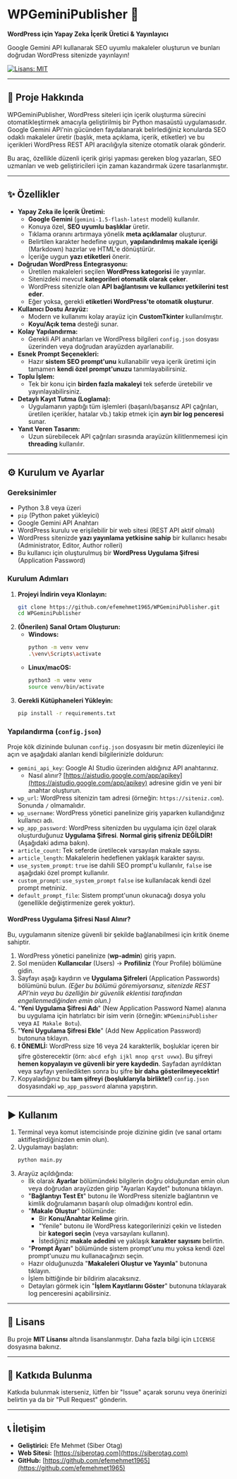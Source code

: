# WPGeminiPublisher 🚀

**WordPress için Yapay Zeka İçerik Üretici & Yayınlayıcı**

Google Gemini API kullanarak SEO uyumlu makaleler oluşturun ve bunları doğrudan WordPress sitenizde yayınlayın!

[![Lisans: MIT](https://img.shields.io/badge/Lisans-MIT-yellow.svg)](https://opensource.org/licenses/MIT)

---

## 📖 Proje Hakkında

WPGeminiPublisher, WordPress siteleri için içerik oluşturma sürecini otomatikleştirmek amacıyla geliştirilmiş bir Python masaüstü uygulamasıdır. Google Gemini API'nin gücünden faydalanarak belirlediğiniz konularda SEO odaklı makaleler üretir (başlık, meta açıklama, içerik, etiketler) ve bu içerikleri WordPress REST API aracılığıyla sitenize otomatik olarak gönderir.

Bu araç, özellikle düzenli içerik girişi yapması gereken blog yazarları, SEO uzmanları ve web geliştiricileri için zaman kazandırmak üzere tasarlanmıştır.

---

## ✨ Özellikler

*   **Yapay Zeka ile İçerik Üretimi:**
    *   **Google Gemini** (`gemini-1.5-flash-latest` modeli) kullanılır.
    *   Konuya özel, **SEO uyumlu başlıklar** üretir.
    *   Tıklama oranını artırmaya yönelik **meta açıklamalar** oluşturur.
    *   Belirtilen karakter hedefine uygun, **yapılandırılmış makale içeriği** (Markdown) hazırlar ve HTML'e dönüştürür.
    *   İçeriğe uygun **yazı etiketleri** önerir.
*   **Doğrudan WordPress Entegrasyonu:**
    *   Üretilen makaleleri seçilen **WordPress kategorisi** ile yayınlar.
    *   Sitenizdeki mevcut **kategorileri otomatik olarak çeker**.
    *   WordPress sitenizle olan **API bağlantısını ve kullanıcı yetkilerini test eder**.
    *   Eğer yoksa, gerekli **etiketleri WordPress'te otomatik oluşturur**.
*   **Kullanıcı Dostu Arayüz:**
    *   Modern ve kullanımı kolay arayüz için **CustomTkinter** kullanılmıştır.
    *   **Koyu/Açık tema** desteği sunar.
*   **Kolay Yapılandırma:**
    *   Gerekli API anahtarları ve WordPress bilgileri `config.json` dosyası üzerinden veya doğrudan arayüzden ayarlanabilir.
*   **Esnek Prompt Seçenekleri:**
    *   Hazır **sistem SEO prompt'unu** kullanabilir veya içerik üretimi için tamamen **kendi özel prompt'unuzu** tanımlayabilirsiniz.
*   **Toplu İşlem:**
    *   Tek bir konu için **birden fazla makaleyi** tek seferde üretebilir ve yayınlayabilirsiniz.
*   **Detaylı Kayıt Tutma (Loglama):**
    *   Uygulamanın yaptığı tüm işlemleri (başarılı/başarısız API çağrıları, üretilen içerikler, hatalar vb.) takip etmek için **ayrı bir log penceresi** sunar.
*   **Yanıt Veren Tasarım:**
    *   Uzun sürebilecek API çağrıları sırasında arayüzün kilitlenmemesi için **threading** kullanılır.


---

## ⚙️ Kurulum ve Ayarlar

### Gereksinimler

*   Python 3.8 veya üzeri
*   `pip` (Python paket yükleyici)
*   Google Gemini API Anahtarı
*   WordPress kurulu ve erişilebilir bir web sitesi (REST API aktif olmalı)
*   WordPress sitenizde **yazı yayınlama yetkisine sahip** bir kullanıcı hesabı (Administrator, Editor, Author rolleri)
*   Bu kullanıcı için oluşturulmuş bir **WordPress Uygulama Şifresi** (Application Password)

### Kurulum Adımları

1.  **Projeyi İndirin veya Klonlayın:**
    ```bash
    git clone https://github.com/efemehmet1965/WPGeminiPublisher.git
    cd WPGeminiPublisher
    ```
2.  **(Önerilen) Sanal Ortam Oluşturun:**
    *   **Windows:**
        ```bash
        python -m venv venv
        .\venv\Scripts\activate
        ```
    *   **Linux/macOS:**
        ```bash
        python3 -m venv venv
        source venv/bin/activate
        ```
3.  **Gerekli Kütüphaneleri Yükleyin:**
    ```bash
    pip install -r requirements.txt
    ```

### Yapılandırma (`config.json`)

Proje kök dizininde bulunan `config.json` dosyasını bir metin düzenleyici ile açın ve aşağıdaki alanları kendi bilgilerinizle doldurun:

*   `gemini_api_key`: Google AI Studio üzerinden aldığınız API anahtarınız.
    *   Nasıl alınır? [https://aistudio.google.com/app/apikey](https://aistudio.google.com/app/apikey) adresine gidin ve yeni bir anahtar oluşturun.
*   `wp_url`: WordPress sitenizin tam adresi (örneğin: `https://siteniz.com`). Sonunda `/` olmamalıdır.
*   `wp_username`: WordPress yönetici panelinize giriş yaparken kullandığınız kullanıcı adı.
*   `wp_app_password`: WordPress sitenizden bu uygulama için özel olarak oluşturduğunuz **Uygulama Şifresi**. **Normal giriş şifreniz DEĞİLDİR!** (Aşağıdaki adıma bakın).
*   `article_count`: Tek seferde üretilecek varsayılan makale sayısı.
*   `article_length`: Makalelerin hedeflenen yaklaşık karakter sayısı.
*   `use_system_prompt`: `true` ise dahili SEO prompt'u kullanılır, `false` ise aşağıdaki özel prompt kullanılır.
*   `custom_prompt`: `use_system_prompt` `false` ise kullanılacak kendi özel prompt metniniz.
*   `default_prompt_file`: Sistem prompt'unun okunacağı dosya yolu (genellikle değiştirmenize gerek yoktur).

#### WordPress Uygulama Şifresi Nasıl Alınır?

Bu, uygulamanın sitenize güvenli bir şekilde bağlanabilmesi için kritik öneme sahiptir.

1.  WordPress yönetici panelinize (**wp-admin**) giriş yapın.
2.  Sol menüden **Kullanıcılar** (Users) -> **Profiliniz** (Your Profile) bölümüne gidin.
3.  Sayfayı aşağı kaydırın ve **Uygulama Şifreleri** (Application Passwords) bölümünü bulun. *(Eğer bu bölümü göremiyorsanız, sitenizde REST API'nin veya bu özelliğin bir güvenlik eklentisi tarafından engellenmediğinden emin olun.)*
4.  "**Yeni Uygulama Şifresi Adı**" (New Application Password Name) alanına bu uygulama için hatırlatıcı bir isim verin (örneğin: `WPGeminiPublisher` veya `AI Makale Botu`).
5.  "**Yeni Uygulama Şifresi Ekle**" (Add New Application Password) butonuna tıklayın.
6.  **❗ ÖNEMLİ:** WordPress size 16 veya 24 karakterlik, boşluklar içeren bir şifre gösterecektir (örn: `abcd efgh ijkl mnop qrst uvwx`). Bu şifreyi **hemen kopyalayın ve güvenli bir yere kaydedin**. Sayfadan ayrıldıktan veya sayfayı yeniledikten sonra bu şifre **bir daha gösterilmeyecektir!**
7.  Kopyaladığınız bu **tam şifreyi (boşluklarıyla birlikte!)** `config.json` dosyasındaki `wp_app_password` alanına yapıştırın.

---

## ▶️ Kullanım

1.  Terminal veya komut istemcisinde proje dizinine gidin (ve sanal ortamı aktifleştirdiğinizden emin olun).
2.  Uygulamayı başlatın:
    ```bash
    python main.py
    ```
3.  Arayüz açıldığında:
    *   İlk olarak **Ayarlar** bölümündeki bilgilerin doğru olduğundan emin olun veya doğrudan arayüzden girip "Ayarları Kaydet" butonuna tıklayın.
    *   "**Bağlantıyı Test Et**" butonu ile WordPress sitenizle bağlantının ve kimlik doğrulamanın başarılı olup olmadığını kontrol edin.
    *   "**Makale Oluştur**" bölümünde:
        *   Bir **Konu/Anahtar Kelime** girin.
        *   "Yenile" butonu ile WordPress kategorilerinizi çekin ve listeden bir **kategori seçin** (veya varsayılanı kullanın).
        *   İstediğiniz **makale adedini** ve yaklaşık **karakter sayısını** belirtin.
    *   "**Prompt Ayarı**" bölümünde sistem prompt'unu mu yoksa kendi özel prompt'unuzu mu kullanacağınızı seçin.
    *   Hazır olduğunuzda "**Makaleleri Oluştur ve Yayınla**" butonuna tıklayın.
    *   İşlem bittiğinde bir bildirim alacaksınız.
    *   Detayları görmek için "**İşlem Kayıtlarını Göster**" butonuna tıklayarak log penceresini açabilirsiniz.

---

## 📄 Lisans

Bu proje **MIT Lisansı** altında lisanslanmıştır. Daha fazla bilgi için `LICENSE` dosyasına bakınız.

---

## 🤝 Katkıda Bulunma

Katkıda bulunmak isterseniz, lütfen bir "Issue" açarak sorunu veya önerinizi belirtin ya da bir "Pull Request" gönderin.

---

## 📞 İletişim

*   **Geliştirici:** Efe Mehmet (Siber Otag)
*   **Web Sitesi:** [https://siberotag.com](https://siberotag.com)
*   **GitHub:** [https://github.com/efemehmet1965](https://github.com/efemehmet1965)
